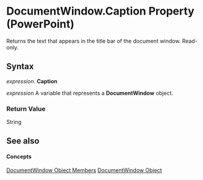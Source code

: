 
# DocumentWindow.Caption Property (PowerPoint)

Returns the text that appears in the title bar of the document window. Read-only.


## Syntax

 _expression_. **Caption**

 _expression_ A variable that represents a **DocumentWindow** object.


### Return Value

String


## See also


#### Concepts


[DocumentWindow Object Members](414ea08d-db8e-70da-0fab-7a92942d2348.md)
[DocumentWindow Object](567c5e66-8d68-a868-4072-b5358cf69546.md)
